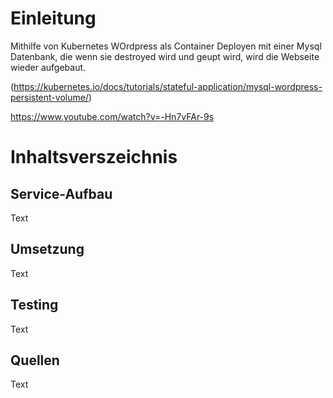 # Einleitung
Mithilfe von Kubernetes WOrdpress als Container Deployen mit einer Mysql Datenbank, die wenn sie destroyed wird und geupt wird, wird die Webseite wieder aufgebaut. 

(https://kubernetes.io/docs/tutorials/stateful-application/mysql-wordpress-persistent-volume/)

https://www.youtube.com/watch?v=-Hn7vFAr-9s

# Inhaltsverszeichnis

## Service-Aufbau 
Text

## Umsetzung
Text

## Testing
Text

## Quellen
Text